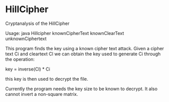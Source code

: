 HillCipher
==========

Cryptanalysis of the HillCipher

Usage: java Hillcipher knownCipherText knownClearText unknownCiphertext

This program finds the key using a known cipher text attack. 
Given a cipher text Ci and cleartext Cl we can obtain the key used to generate Ci through the operation:

key = inverse(Cl) * Ci

this key is then used to decrypt the file.

Currently the program needs the key size to be known to decrypt. It also cannot invert a non-square matrix.
